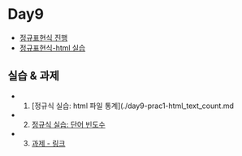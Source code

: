 # Day9

- [정규표현식 진행](./regexp-tutorial_1.ipynb)
- [정규표현식-html 실습](./regexp-tuto-html.ipynb)


## 실습 & 과제

 - 1. [정규식 실습: html 파일 통계](./day9-prac1-html_text_count.md
 - 2. [정규식 실습: 단어 빈도수](./regexp-prac-bin.md)
 - 3. [과제 - 링크](./day9_hw.md)


